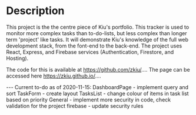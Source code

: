 # Description

This project is the the centre piece of Kiu's portfolio. This tracker is used to monitor more complex tasks than to-do-lists, but less complex than longer term 'project' like tasks. It will demonstrate Kiu's knowledge of the full web development stack, from the font-end to the back-end. The project uses React, Express, and Firebase services (Authentication, Firestore, and Hosting).

The code for this is available at https://github.com/zkiu/.... The page can be accessed here https://zkiu.github.io/....

--- Current to-do as of 2020-11-15:
DashboardPage - implement query and sort
TaskForm - create layout
TasksList - change colour of items in task list based on priority
General - implement more security in code, check validation for the project
firebase - update security rules
